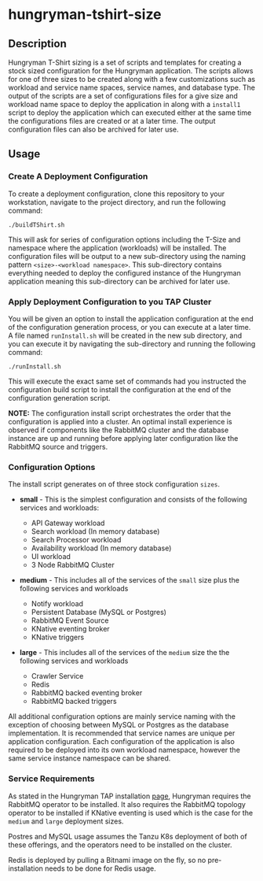 # hungryman-tshirt-size

## Description

Hungryman T-Shirt sizing is a set of scripts and templates for creating a stock sized configuration for the Hungryman application.  The scripts allows for one of three sizes to be created along with a few customizations such as workload and service name spaces, service names, and database type.  The output of the scripts are a set of configurations files for a give size and workload name space to deploy the application in along with a `install1` script to deploy the application which can executed either at the same time the configurations files are created or at a later time.  The output configuration files can also be archived for later use.

## Usage

### Create A Deployment Configuration

To create a deployment configuration, clone this repository to your workstation, navigate to the project directory, and run the following command:

```
./buildTShirt.sh
```

This will ask for series of configuration options including the T-Size and namespace where the application (workloads) will be installed.  The configuration files will be output to a new sub-directory using the naming pattern `<size>-<workload namespace>`.  This sub-directory contains everything needed to deploy the configured instance of the Hungryman application meaning this sub-directory can be archived for later use.


### Apply Deployment Configuration to you TAP Cluster

You will be given an option to install the application configuration at the end of the configuration generation process, or you can execute at a later time.  A file named `runInstall.sh` will be created in the new sub directory, and you can execute it by navigating the sub-directory and running the following command:

```
./runInstall.sh
```

This will execute the exact same set of commands had you instructed the configuration build script to install the configuration at the end of the configuration generation script.

**NOTE:**  The configuration install script orchestrates the order that the configuration is applied into a cluster.  An optimal install experience is observed if components like the RabbitMQ cluster and the database instance are up and running before applying later configuration like the RabbitMQ source and triggers.

### Configuration Options

The install script generates on of three stock configuration `sizes`.  

- **small** - This is the simplest configuration and consists of the following services and workloads:
    - API Gateway workload 
    - Search workload (In memory database)
    - Search Processor workload
    - Availability workload (In memory database)
    - UI workload
    - 3 Node RabbitMQ Cluster
   
- **medium** - This includes all of the services of the `small` size plus the following services and workloads
    - Notify workload
    - Persistent Database (MySQL or Postgres)
    - RabbitMQ Event Source
    - KNative eventing broker
    - KNative triggers
   
- **large** - This includes all of the services of the `medium` size the the following services and workloads
    - Crawler Service
    - Redis
    - RabbitMQ backed eventing broker
    - RabbitMQ backed triggers
    
All additional configuration options are mainly service naming with the exception of choosing between MySQL or Postgres as the database implementation.  It is recommended that service names are unique per application configuration.  Each configuration of the application is also required to be deployed into its own workload namespace, however the same service instance namespace can be shared.

###  Service Requirements

As stated in the Hungryman TAP installation [page](https://github.com/gm2552/hungryman/blob/main/doc/TAPDeployment.md), Hungryman requires the RabbitMQ operator to be installed.  It also requires the RabbitMQ topology operator to be installed if KNative eventing is used which is the case for the `medium` and `large` deployment sizes.

Postres and MySQL usage assumes the Tanzu K8s deployment of both of these offerings, and the operators need to be installed on the cluster.

Redis is deployed by pulling a Bitnami image on the fly, so no pre-installation needs to be done for Redis usage.
